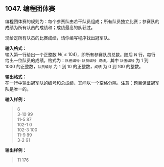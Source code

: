 ﻿## 1047. 编程团体赛
编程团体赛的规则为：每个参赛队由若干队员组成；所有队员独立比赛；参赛队的成绩为所有队员的成绩和；成绩最高的队获胜。

现给定所有队员的比赛成绩，请你编写程序找出冠军队。

**输入格式：**  
输入第一行给出一个正整数 $N(≤10^​4)$，即所有参赛队员总数。随后 $N$ 行，每行给出一位队员的成绩，格式为：`队伍编号-队员编号 成绩`，其中 `队伍编号` 为 1 到 1000 的正整数，`队员编号` 为 1 到 10 的正整数，`成绩` 为 0 到 100 的整数。

**输出格式：**  
在一行中输出冠军队的编号和总成绩，其间以一个空格分隔。注意：题目保证冠军队是唯一的。

**输入样例：**
>6  
3-10 99  
11-5 87  
102-1 0  
102-3 100  
11-9 89  
3-2 61  

**输出样例：**
>11 176  
